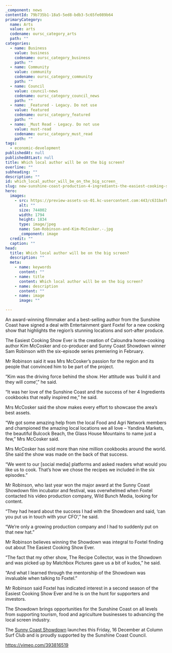```yaml
---
_component: news
contentId: 79b735b1-18a5-5ed8-bdb3-5c65fe089b64
primaryCategory:
  name: Arts
  value: arts
  codename: oursc_category_arts
  path: ""
categories:
  - name: Business
    value: business
    codename: oursc_category_business
    path: ""
  - name: Community
    value: community
    codename: oursc_category_community
    path: ""
  - name: Council
    value: council-news
    codename: oursc_category_council_news
    path: ""
  - name: _Featured - Legacy. Do not use
    value: featured
    codename: oursc_category_featured
    path: ""
  - name: _Must Read - Legacy. Do not use
    value: must-read
    codename: oursc_category_must_read
    path: ""
tags:
  - economic-development
publishedAt: null
publishedAtLast: null
title: Which local author will be on the big screen?
overline: ""
subheading: ""
description: ""
id: which_local_author_will_be_on_the_big_screen_
slug: new-sunshine-coast-production-4-ingredients-the-easiest-cooking-show-ever-to-showcase-on-foxtel
hero:
  images:
    - src: https://preview-assets-us-01.kc-usercontent.com:443/c631baf8-1b46-001f-580c-d0001b68b4a8/a43c7b3d-26a7-4f7e-abaa-01495055d8ae/Sam-Robinson-and-Kim-McCosker.-.jpg
      alt: ""
      size: 744002
      width: 1794
      height: 1834
      type: image/jpeg
      name: Sam-Robinson-and-Kim-McCosker.-.jpg
      _component: image
  credit: ""
  caption: ""
head:
  title: Which local author will be on the big screen?
  description: ""
  meta:
    - name: keywords
      content: ""
    - name: title
      content: Which local author will be on the big screen?
    - name: description
      content: ""
    - name: image
      image: ""

---
```

An award-winning filmmaker and a best-selling author from the Sunshine Coast have signed a deal with Entertainment giant Foxtel for a new cooking show that highlights the region’s stunning locations and sort-after produce.

The Easiest Cooking Show Ever is the creation of Caloundra home-cooking author Kim McCosker and co-producer and Sunny Coast Showdown winner Sam Robinson with the six-episode series premiering in February.

Mr Robinson said it was Mrs McCosker’s passion for the region and its people that convinced him to be part of the project.

“Kim was the driving force behind the show. Her attitude was ‘build it and they will come’,” he said.

“It was her love of the Sunshine Coast and the success of her 4 Ingredients cookbooks that really inspired me,” he said.

Mrs McCosker said the show makes every effort to showcase the area’s best assets.

“We got some amazing help from the local Food and Agri Network members and championed the amazing local locations we all love – Yandina Markets, the beautiful Bulcock Beach, the Glass House Mountains to name just a few,” Mrs McCosker said.

Mrs McCosker has sold more than nine million cookbooks around the world. She said the show was made on the back of that success.

“We went to our \[social media] platforms and asked readers what would you like us to cook. That’s how we chose the recipes we included in the six episodes.”

Mr Robinson, who last year won the major award at the Sunny Coast Showdown film incubator and festival, was overwhelmed when Foxtel contacted his video production company, Wild Bunch Media, looking for content.

“They had heard about the success I had with the Showdown and said, ‘can you put us in touch with your CFO’,” he said.

“We’re only a growing production company and I had to suddenly put on that new hat.”

Mr Robinson believes winning the Showdown was integral to Foxtel finding out about The Easiest Cooking Show Ever.

“The fact that my other show, The Recipe Collector, was in the Showdown and was picked up by Matchbox Pictures gave us a bit of kudos,” he said.

“And what I learned through the mentorship of the Showdown was invaluable when talking to Foxtel.”

Mr Robinson said Foxtel has indicated interest in a second season of the Easiest Cooking Show Ever and he is on the hunt for supporters and investors.

The Showdown brings opportunities for the Sunshine Coast on all levels from supporting tourism, food and agriculture businesses to advancing the local screen industry.

The [Sunny Coast Showdown](https://www.sunnycoastshowdown.com.au/)
&#x20;launches this Friday, 16 December at Column Surf Club and is proudly supported by the Sunshine Coast Council.

<https://vimeo.com/393816519>
